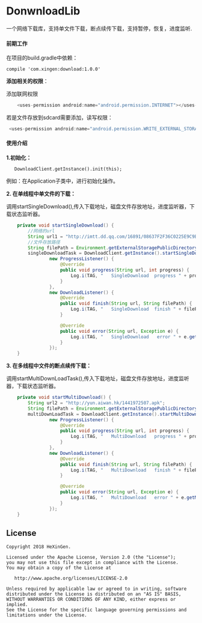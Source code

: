 # DonwnloadLib
一个网络下载库，支持单文件下载，断点续传下载，支持暂停，恢复，进度监听.

#### **前期工作**

在项目的build.gradle中依赖：
```
compile 'com.xingen:download:1.0.0'
```


**添加相关的权限**：

添加联网权限
```java
    <uses-permission android:name="android.permission.INTERNET"></uses-permission>
```
若是文件存放到sdcard需要添加，读写权限：
```java
 <uses-permission android:name="android.permission.WRITE_EXTERNAL_STORAGE"></uses-permission>
```



#### **使用介绍**

**1.初始化：**
```
   DownloadClient.getInstance().init(this);
```
例如：在Application子类中，进行初始化操作。


**2. 在单线程中单文件的下载：**

调用startSingleDownload(),传入下载地址，磁盘文件存放地址，进度监听器，下载状态监听器。

```java
    private void startSingleDownload() {
        //网络的url
        String url1 = "http://imtt.dd.qq.com/16891/08637F2F36C0225E9C9BE8EAFE668B59.apk?fsname=com.shoujiduoduo.ringtone_8.7.15.0_60087150.apk";
        //文件存放路径
        String filePath = Environment.getExternalStoragePublicDirectory(Environment.DIRECTORY_DOWNLOADS) + File.separator + "baidu.apk";
        singleDownloadTask = DownloadClient.getInstance().startSingleDownload(url1, filePath,
                new ProgressListener() {
                    @Override
                    public void progress(String url, int progress) {
                        Log.i(TAG, "   SingleDownload  progress " + progress);
                    }
                },
                new DownloadListener() {
                    @Override
                    public void finish(String url, String filePath) {
                        Log.i(TAG, "   SingleDownload  finish " + filePath);
                    }

                    @Override
                    public void error(String url, Exception e) {
                        Log.i(TAG, "   SingleDownload   error " + e.getMessage());
                    }
                });
    }
```

**3. 在多线程中文件的断点续传下载：**

调用startMultiDownLoadTask(),传入下载地址，磁盘文件存放地址，进度监听器，下载状态监听器。
```java
    private void startMultiDownload() {
        String url2 = "http://yun.aiwan.hk/1441972507.apk";
        String filePath = Environment.getExternalStoragePublicDirectory(Environment.DIRECTORY_DOWNLOADS) + File.separator + "baihewang.apk";
        multiDownLoadTask = DownloadClient.getInstance().startMultiDownLoadTask(url2, filePath,
                new ProgressListener() {
                    @Override
                    public void progress(String url, int progress) {
                        Log.i(TAG, "   MultiDownload   progress " + progress);
                    }
                },
                new DownloadListener() {
                    @Override
                    public void finish(String url, String filePath) {
                        Log.i(TAG, "   MultiDownload   finish " + filePath);
                    }

                    @Override
                    public void error(String url, Exception e) {
                        Log.i(TAG, "   MultiDownload   error " + e.getMessage());
                    }
                });
    }
```




License
-------

    Copyright 2018 HeXinGen.

    Licensed under the Apache License, Version 2.0 (the "License");
    you may not use this file except in compliance with the License.
    You may obtain a copy of the License at

       http://www.apache.org/licenses/LICENSE-2.0

    Unless required by applicable law or agreed to in writing, software
    distributed under the License is distributed on an "AS IS" BASIS,
    WITHOUT WARRANTIES OR CONDITIONS OF ANY KIND, either express or implied.
    See the License for the specific language governing permissions and
    limitations under the License.
